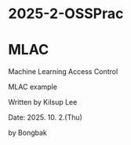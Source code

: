 # 2025-2-OSSPrac
# MLAC
Machine Learning Access Control

MLAC example

Written by Kilsup Lee

Date: 2025. 10. 2.(Thu)

by Bongbak